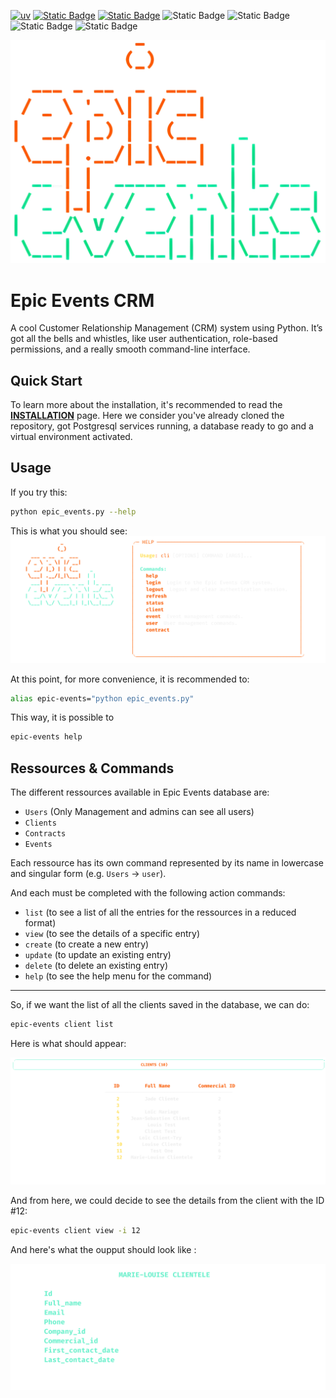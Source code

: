 [![uv](https://img.shields.io/endpoint?url=https://raw.githubusercontent.com/astral-sh/uv/main/assets/badge/v0.json)](https://github.com/astral-sh/uv) [![Static Badge](https://img.shields.io/badge/python-3.10%20|%203.11%20|%203.12%20|%203.13%20|%203.14-%233775A9?style=plastic&logo=python&logoColor=%23FFE569)](https://www.python.org/) [![Static Badge](https://img.shields.io/badge/SQLAlchemy-2.0.83-%23a11b18?style=plastic&logo=SQLAlchemy&logoColor=white&color=%23a11b18)](https://www.sqlalchemy.org/) ![Static Badge](https://img.shields.io/badge/PostgreSQL-16.10-%23336690?style=plastic&logo=PostgreSQL&logoColor=white) ![Static Badge](https://img.shields.io/badge/PyJWT-2.10.1-%232980b9?style=plastic&logo=JWT&logoColor=%232980b9) ![Static Badge](https://img.shields.io/badge/Rich-3.8.0-%236ab0de?style=plastic&logo=Rich&logoColor=white) ![Static Badge](https://img.shields.io/badge/sentry--sdk-2.35.1-%23be5db9?style=plastic&logo=Sentry&logoColor=white)


![](./media/epic_events.png)

# Epic Events CRM

A cool Customer Relationship Management (CRM) system using Python. It’s got all the bells and whistles, like user authentication, role-based permissions, and a really smooth command-line interface.


## Quick Start

To learn more about the installation, it's recommended to read the **[INSTALLATION](./INSTALLATION.md)** page. Here we consider you've already cloned the repository, got Postgresql services running, a database ready to go and a virtual environment activated.

## Usage  

If you try this:
```bash
python epic_events.py --help
```
This is what you should see:
![](media/help_menu.svg)

At this point, for more convenience, it is recommended to:

```bash
alias epic-events="python epic_events.py"
```

This way, it is possible to 

```bash
epic-events help
```

## Ressources & Commands

The different ressources available in Epic Events database are:

- `Users` (Only Management and admins can see all users)
- `Clients`
- `Contracts`
- `Events`

Each ressource has its own command represented by its name in lowercase and singular form (e.g. `Users` -> `user`).  
  
And each must be completed with the following action commands:

- `list` (to see a list of all the entries for the ressources in a reduced format)
- `view` (to see the details of a specific entry)
- `create` (to create a new entry)
- `update` (to update an existing entry)
- `delete` (to delete an existing entry)
- `help` (to see the help menu for the command)
  
---  
So, if we want the list of all the clients saved in the database, we can do:

```bash
epic-events client list
```

Here is what should appear:

![](media/epic-ev-clients.svg)

And from here, we could decide to see the details from the client with the ID #12:

```bash
epic-events client view -i 12
```

And here's what the oupput should look like :

![](./media/epic-ev-client.svg)